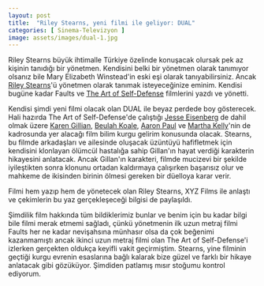 ```yaml
---
layout: post
title:  "Riley Stearns, yeni filmi ile geliyor: DUAL"
categories: [ Sinema-Televizyon ]
image: assets/images/dual-1.jpg
---
```

Riley Stearns büyük ihtimalle Türkiye özelinde konuşacak olursak pek az kişinin tanıdığı bir yönetmen. Kendisini belki bir yönetmen olarak tanımıyor olsanız bile Mary Elizabeth Winstead'in eski eşi olarak tanıyabilirsiniz. Ancak [Riley Stearns](https://www.imdb.com/name/nm2720681/)'ü yönetmen olarak tanımak isteyeceğinize eminim. Kendisi bugüne kadar Faults ve [The Art of Self-Defense](https://www.imdb.com/title/tt7339248/) filmlerini yazdı ve yönetti.

Kendisi şimdi yeni filmi olacak olan DUAL ile beyaz perdede boy gösterecek. Hali hazırda The Art of Self-Defense'de çalıştığı [Jesse Eisenberg](https://www.imdb.com/name/nm0251986/) de dahil olmak üzere [Karen Gillian](https://www.imdb.com/name/nm2394794/), [Beulah Koale](https://www.imdb.com/name/nm3872230/), [Aaron Paul](https://www.imdb.com/name/nm0666739/) ve [Martha Kelly](https://www.imdb.com/name/nm2194373/)'nin de kadrosunda yer alacağı film bilim kurgu gelirim konusunda olacak. Stearns, bu filmde arkadaşları ve ailesinde oluşacak üzüntüyü hafifletmek için kendisini klonlayan ölümcül hastalığa sahip Gillan'ın hayat verdiği karakterin hikayesini anlatacak. Ancak Gillan'ın karakteri, filmde mucizevi bir şekilde iyileştikten sonra klonunu ortadan kaldırmaya çalışırken başarısız olur ve mahkeme de ikisinden birinin ölmesi gereken bir düelloya karar verir.

Filmi hem yazıp hem de yönetecek olan Riley Stearns, XYZ Films ile anlaştı ve çekimlerin bu yaz gerçekleşeceği bilgisi de paylaşıldı.

Şimdilik film hakkında tüm bildiklerimiz bunlar ve benim için bu kadar bilgi bile filmi merak etmemi sağladı, çünkü yönetmenin ilk uzun metraj filmi Faults her ne kadar nevişahsına münhasır olsa da çok beğenimi kazanmamıştı ancak ikinci uzun metraj filmi olan The Art of Self-Defense'i izlerken gerçekten oldukça keyifli vakit geçirmiştim. Stearns, yine filminin geçtiği kurgu evrenin esaslarına bağlı kalarak bize güzel ve farklı bir hikaye anlatacak gibi gözüküyor. Şimdiden patlamış mısır stoğumu kontrol ediyorum.
